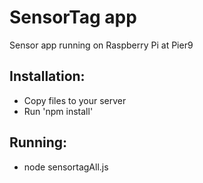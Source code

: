 # SensorTag app
Sensor app running on Raspberry Pi at Pier9

## Installation:
- Copy files to your server
- Run 'npm install'

## Running:
- node sensortagAll.js
